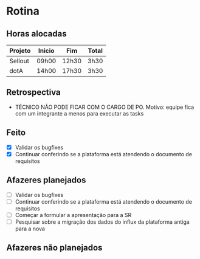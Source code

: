 # Rotina

## Horas alocadas

Projeto | Inicio | Fim | Total
--------|-------|-------|------
Sellout | 09h00 | 12h30 | 3h30
dotA    | 14h00 | 17h30 | 3h30

## Retrospectiva

- TÉCNICO NÃO PODE FICAR COM O CARGO DE PO. Motivo: equipe fica com um integrante a menos para executar as tasks

## Feito

- [x] Validar os bugfixes
- [x] Continuar conferindo se a plataforma está atendendo o documento de requisitos

## Afazeres planejados

- [ ] Validar os bugfixes
- [ ] Continuar conferindo se a plataforma está atendendo o documento de requisitos
- [ ] Começar a formular a apresentação para a SR
- [ ] Pesquisar sobre a migração dos dados do influx da plataforma antiga para a nova

## Afazeres não planejados


<!--stackedit_data:
eyJoaXN0b3J5IjpbLTgwMTY5MTQ1MiwxNzA4NjA4MTQ3LDExOT
A4NDM0NjYsMTk5ODgyNTkzNCwtMTg4NjU5MzQ4MywtMTc4MTgy
ODIzNywtMTQ5MDEwMDg4MSwxMTc1NDQ3OTEyLC02NTgzMDA3MD
YsLTI1OTE3NDI5MywtOTQ1MjYyNjExLDE0MzI4MjI1NzAsLTE0
Mzk3MzM4OTIsMTU4ODAyOTIyMCwtMzgyNjMzOTk3LC0xNzA0OD
kwNDgyLC0xMTk3NzM4OTgsMTY3MjgwMDQ0NywxMjYyODA1NzI3
LDg3MzEwMjg2Ml19
-->